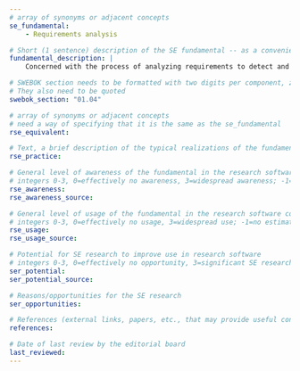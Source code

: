 ```yaml
---
# array of synonyms or adjacent concepts
se_fundamental:
    - Requirements analysis

# Short (1 sentence) description of the SE fundamental -- as a convenience
fundamental_description: |
    Concerned with the process of analyzing requirements to detect and resolve conflicts between requirements, and to discover the bounds of the software and how it must interact with its environment. May include requirements classification, conceptual modeling, and requirements negotiation. The level of formality may range from natural text to precise mathematical notations.

# SWEBOK section needs to be formatted with two digits per component, zero-filled so that they sort lexically as strings
# They also need to be quoted
swebok_section: "01.04"

# array of synonyms or adjacent concepts
# need a way of specifying that it is the same as the se_fundamental
rse_equivalent:

# Text, a brief description of the typical realizations of the fundamental, in RSE practice
rse_practice: 

# General level of awareness of the fundamental in the research software community
# integers 0-3, 0=effectively no awareness, 3=widespread awareness; -1=no estimate
rse_awareness: 
rse_awareness_source: 

# General level of usage of the fundamental in the research software community
# integers 0-3, 0=effectively no usage, 3=widespread use; -1=no estimate
rse_usage: 
rse_usage_source: 

# Potential for SE research to improve use in research software
# integers 0-3, 0=effectively no opportunity, 3=significant SE research beneficial; -1=no estimate
ser_potential: 
ser_potential_source: 

# Reasons/opportunities for the SE research
ser_opportunities: 

# References (external links, papers, etc., that may provide useful connections)
references:

# Date of last review by the editorial board
last_reviewed: 
---
```

